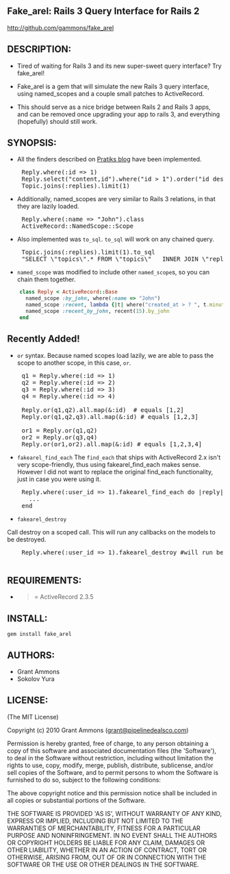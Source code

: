 ## Fake_arel: Rails 3 Query Interface for Rails 2

http://github.com/gammons/fake_arel

## DESCRIPTION:

* Tired of waiting for Rails 3 and its new super-sweet query interface? Try fake_arel!

* Fake_arel is a gem that will simulate the new Rails 3 query interface, using named_scopes and a couple small patches to ActiveRecord.

* This should serve as a nice bridge between Rails 2 and Rails 3 apps, and can be removed once upgrading your app to rails 3, and everything (hopefully) should still work.

## SYNOPSIS:

* All the finders described on [Pratiks blog](http://m.onkey.org/2010/1/22/active-record-query-interface) have been implemented.
<pre>
    Reply.where(:id => 1)
    Reply.select("content,id").where("id > 1").order("id desc").limit(1)
    Topic.joins(:replies).limit(1)
</pre>
* Additionally, named_scopes are very similar to Rails 3 relations, in that they are lazily loaded.
<pre>
    Reply.where(:name => "John").class
    ActiveRecord::NamedScope::Scope
</pre>
* Also implemented was `to_sql`. `to_sql` will work on any chained query. 
<pre>
    Topic.joins(:replies).limit(1).to_sql
    "SELECT \"topics\".* FROM \"topics\"   INNER JOIN \"replies\" ON replies.topic_id = topics.id   LIMIT 1"
</pre>
* `named_scope` was modified to include other `named_scope`s, so you can chain them together. 

```ruby
    class Reply < ActiveRecord::Base
      named_scope :by_john, where(:name => "John")
      named_scope :recent, lambda {|t| where("created_at > ? ", t.minutes.ago) }
      named_scope :recent_by_john, recent(15).by_john
    end
```

## Recently Added!

* `or` syntax. Because named scopes load lazily, we are able to pass the scope to another scope, in this case, `or`.
<pre>
    q1 = Reply.where(:id => 1)
    q2 = Reply.where(:id => 2)
    q3 = Reply.where(:id => 3)
    q4 = Reply.where(:id => 4)

    Reply.or(q1,q2).all.map(&:id)  # equals [1,2]
    Reply.or(q1,q2,q3).all.map(&:id) # equals [1,2,3]

    or1 = Reply.or(q1,q2)
    or2 = Reply.or(q3,q4)
    Reply.or(or1,or2).all.map(&:id) # equals [1,2,3,4]
</pre>
* `fakearel_find_each`
The `find_each` that ships with ActiveRecord 2.x isn't very scope-friendly, thus using fakearel_find_each makes sense.  However I did not want to replace the original find_each functionality, just in case you were using it.
<pre>
    Reply.where(:user_id => 1).fakearel_find_each do |reply|
      ...
    end
</pre>
* `fakearel_destroy`

Call destroy on a scoped call.  This will run any callbacks on the models to be destroyed.
<pre>
    Reply.where(:user_id => 1).fakearel_destroy #will run before_destroy and after_destroy callbacks for affected Replys
 </pre>


## REQUIREMENTS:

* >= ActiveRecord 2.3.5

## INSTALL:

`gem install fake_arel`

## AUTHORS:

* Grant Ammons
* Sokolov Yura

## LICENSE:

(The MIT License)

Copyright (c) 2010 Grant Ammons (grant@pipelinedealsco.com)

Permission is hereby granted, free of charge, to any person obtaining
a copy of this software and associated documentation files (the
'Software'), to deal in the Software without restriction, including
without limitation the rights to use, copy, modify, merge, publish,
distribute, sublicense, and/or sell copies of the Software, and to
permit persons to whom the Software is furnished to do so, subject to
the following conditions:

The above copyright notice and this permission notice shall be
included in all copies or substantial portions of the Software.

THE SOFTWARE IS PROVIDED 'AS IS', WITHOUT WARRANTY OF ANY KIND,
EXPRESS OR IMPLIED, INCLUDING BUT NOT LIMITED TO THE WARRANTIES OF
MERCHANTABILITY, FITNESS FOR A PARTICULAR PURPOSE AND NONINFRINGEMENT.
IN NO EVENT SHALL THE AUTHORS OR COPYRIGHT HOLDERS BE LIABLE FOR ANY
CLAIM, DAMAGES OR OTHER LIABILITY, WHETHER IN AN ACTION OF CONTRACT,
TORT OR OTHERWISE, ARISING FROM, OUT OF OR IN CONNECTION WITH THE
SOFTWARE OR THE USE OR OTHER DEALINGS IN THE SOFTWARE.

